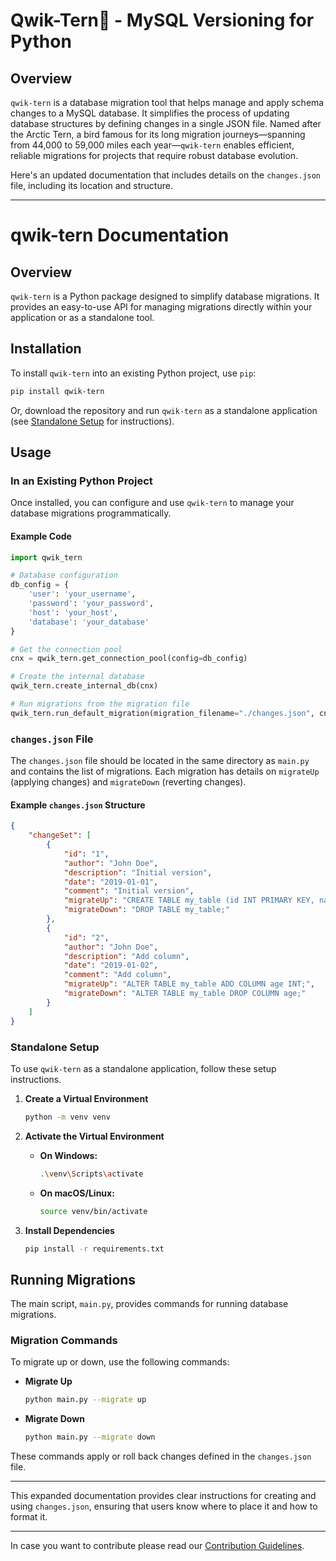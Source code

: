 # Qwik-Tern🐧 - MySQL Versioning for Python

## Overview
`qwik-tern` is a database migration tool that helps manage and apply schema changes to a MySQL database. It simplifies the process of updating database structures by defining changes in a single JSON file. Named after the Arctic Tern, a bird famous for its long migration journeys—spanning from 44,000 to 59,000 miles each year—`qwik-tern` enables efficient, reliable migrations for projects that require robust database evolution.


Here's an updated documentation that includes details on the `changes.json` file, including its location and structure.

---

# qwik-tern Documentation

## Overview

`qwik-tern` is a Python package designed to simplify database migrations. It provides an easy-to-use API for managing migrations directly within your application or as a standalone tool. 

## Installation

To install `qwik-tern` into an existing Python project, use `pip`:

```bash
pip install qwik-tern
```

Or, download the repository and run `qwik-tern` as a standalone application (see [Standalone Setup](#standalone-setup) for instructions).

## Usage

### In an Existing Python Project

Once installed, you can configure and use `qwik-tern` to manage your database migrations programmatically.

#### Example Code

```python
import qwik_tern

# Database configuration
db_config = {
    'user': 'your_username',
    'password': 'your_password',
    'host': 'your_host',
    'database': 'your_database'
}

# Get the connection pool
cnx = qwik_tern.get_connection_pool(config=db_config)

# Create the internal database
qwik_tern.create_internal_db(cnx)

# Run migrations from the migration file
qwik_tern.run_default_migration(migration_filename="./changes.json", cnx_pool=cnx)
```

### `changes.json` File

The `changes.json` file should be located in the same directory as `main.py` and contains the list of migrations. Each migration has details on `migrateUp` (applying changes) and `migrateDown` (reverting changes). 

#### Example `changes.json` Structure

```json
{
    "changeSet": [
        {
            "id": "1",
            "author": "John Doe",
            "description": "Initial version",
            "date": "2019-01-01",
            "comment": "Initial version",
            "migrateUp": "CREATE TABLE my_table (id INT PRIMARY KEY, name VARCHAR(255));",
            "migrateDown": "DROP TABLE my_table;"
        },
        {
            "id": "2",
            "author": "John Doe",
            "description": "Add column",
            "date": "2019-01-02",
            "comment": "Add column",
            "migrateUp": "ALTER TABLE my_table ADD COLUMN age INT;",
            "migrateDown": "ALTER TABLE my_table DROP COLUMN age;"
        }
    ]
}
```

### Standalone Setup

To use `qwik-tern` as a standalone application, follow these setup instructions.

1. **Create a Virtual Environment**

   ```bash
   python -m venv venv
   ```

2. **Activate the Virtual Environment**

   - **On Windows:**
     ```bash
     .\venv\Scripts\activate
     ```
   - **On macOS/Linux:**
     ```bash
     source venv/bin/activate
     ```

3. **Install Dependencies**

   ```bash
   pip install -r requirements.txt
   ```

## Running Migrations

The main script, `main.py`, provides commands for running database migrations.

### Migration Commands

To migrate up or down, use the following commands:

- **Migrate Up**

  ```bash
  python main.py --migrate up
  ```

- **Migrate Down**

  ```bash
  python main.py --migrate down
  ```

These commands apply or roll back changes defined in the `changes.json` file.

---

This expanded documentation provides clear instructions for creating and using `changes.json`, ensuring that users know where to place it and how to format it.

---
In case you want to contribute please read our [Contribution Guidelines](readme/contributor-guidelines.md).